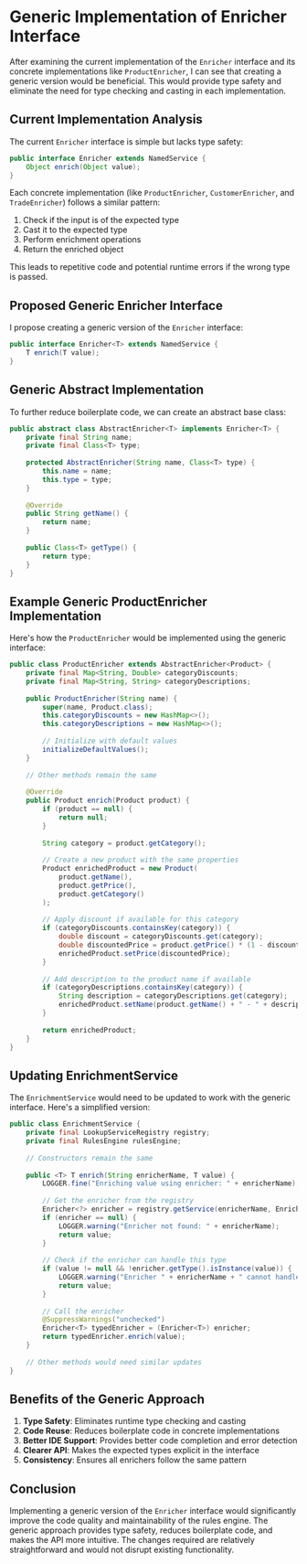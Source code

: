
# Generic Implementation of Enricher Interface

After examining the current implementation of the `Enricher` interface and its concrete implementations like `ProductEnricher`, I can see that creating a generic version would be beneficial. This would provide type safety and eliminate the need for type checking and casting in each implementation.

## Current Implementation Analysis

The current `Enricher` interface is simple but lacks type safety:

```java
public interface Enricher extends NamedService {
    Object enrich(Object value);
}
```

Each concrete implementation (like `ProductEnricher`, `CustomerEnricher`, and `TradeEnricher`) follows a similar pattern:
1. Check if the input is of the expected type
2. Cast it to the expected type
3. Perform enrichment operations
4. Return the enriched object

This leads to repetitive code and potential runtime errors if the wrong type is passed.

## Proposed Generic Enricher Interface

I propose creating a generic version of the `Enricher` interface:

```java
public interface Enricher<T> extends NamedService {
    T enrich(T value);
}
```

## Generic Abstract Implementation

To further reduce boilerplate code, we can create an abstract base class:

```java
public abstract class AbstractEnricher<T> implements Enricher<T> {
    private final String name;
    private final Class<T> type;
    
    protected AbstractEnricher(String name, Class<T> type) {
        this.name = name;
        this.type = type;
    }
    
    @Override
    public String getName() {
        return name;
    }
    
    public Class<T> getType() {
        return type;
    }
}
```

## Example Generic ProductEnricher Implementation

Here's how the `ProductEnricher` would be implemented using the generic interface:

```java
public class ProductEnricher extends AbstractEnricher<Product> {
    private final Map<String, Double> categoryDiscounts;
    private final Map<String, String> categoryDescriptions;
    
    public ProductEnricher(String name) {
        super(name, Product.class);
        this.categoryDiscounts = new HashMap<>();
        this.categoryDescriptions = new HashMap<>();
        
        // Initialize with default values
        initializeDefaultValues();
    }
    
    // Other methods remain the same
    
    @Override
    public Product enrich(Product product) {
        if (product == null) {
            return null;
        }
        
        String category = product.getCategory();
        
        // Create a new product with the same properties
        Product enrichedProduct = new Product(
            product.getName(),
            product.getPrice(),
            product.getCategory()
        );
        
        // Apply discount if available for this category
        if (categoryDiscounts.containsKey(category)) {
            double discount = categoryDiscounts.get(category);
            double discountedPrice = product.getPrice() * (1 - discount);
            enrichedProduct.setPrice(discountedPrice);
        }
        
        // Add description to the product name if available
        if (categoryDescriptions.containsKey(category)) {
            String description = categoryDescriptions.get(category);
            enrichedProduct.setName(product.getName() + " - " + description);
        }
        
        return enrichedProduct;
    }
}
```

## Updating EnrichmentService

The `EnrichmentService` would need to be updated to work with the generic interface. Here's a simplified version:

```java
public class EnrichmentService {
    private final LookupServiceRegistry registry;
    private final RulesEngine rulesEngine;
    
    // Constructors remain the same
    
    public <T> T enrich(String enricherName, T value) {
        LOGGER.fine("Enriching value using enricher: " + enricherName);
        
        // Get the enricher from the registry
        Enricher<?> enricher = registry.getService(enricherName, Enricher.class);
        if (enricher == null) {
            LOGGER.warning("Enricher not found: " + enricherName);
            return value;
        }
        
        // Check if the enricher can handle this type
        if (value != null && !enricher.getType().isInstance(value)) {
            LOGGER.warning("Enricher " + enricherName + " cannot handle type: " + value.getClass().getName());
            return value;
        }
        
        // Call the enricher
        @SuppressWarnings("unchecked")
        Enricher<T> typedEnricher = (Enricher<T>) enricher;
        return typedEnricher.enrich(value);
    }
    
    // Other methods would need similar updates
}
```

## Benefits of the Generic Approach

1. **Type Safety**: Eliminates runtime type checking and casting
2. **Code Reuse**: Reduces boilerplate code in concrete implementations
3. **Better IDE Support**: Provides better code completion and error detection
4. **Clearer API**: Makes the expected types explicit in the interface
5. **Consistency**: Ensures all enrichers follow the same pattern

## Conclusion

Implementing a generic version of the `Enricher` interface would significantly improve the code quality and maintainability of the rules engine. The generic approach provides type safety, reduces boilerplate code, and makes the API more intuitive. The changes required are relatively straightforward and would not disrupt existing functionality.